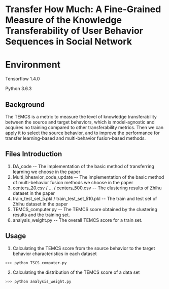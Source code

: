 # Transfer How Much: A Fine-Grained Measure of the Knowledge Transferability of User Behavior Sequences in Social Network


# Environment

Tensorflow 1.4.0


Python 3.6.3





## Background
The TEMCS is a metric to measure the level of knowledge transferability between the source and target behaviors, which is model-agnostic and acquires no training compared to other transferability metrics. Then we can apply it to select the source behavior, and to improve the performance for transfer learning-based and multi-behavior fusion-based methods. 



## Files Introduction 
1. DA_code                                              -- The implementation of the basic method of transferring learning we choose in the paper
2. Multi_bheavior_code_update                           -- The implementation of the basic method of multi-behavior fusion methods we choose in the paper
3. centers_20.csv / ... / centers_500.csv               -- The clustering results of Zhihu dataset in the paper
4. train_test_set_5.pkl / train_test_set_510.pkl        -- The train and test set of Zhihu dataset in the paper
5. TEMCS_computer.py                                    -- The TEMCS score obtained by the clustering results and the training set.
6. analysis_weight.py                                   -- The overall TEMCS score for a train set.



## Usage

1. Calculating the TEMCS score from the source behavior to the target behavior characteristics in each dataset

```sh
>>> python TSCS_computer.py
```

2. Calculating the distribution of  the TEMCS score of a data set
```sh
>>> python analysis_weight.py
```
